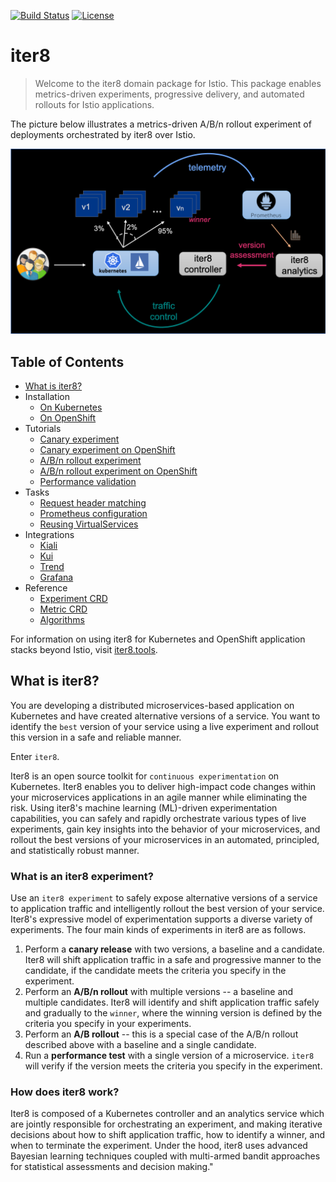 [![Build Status](https://travis-ci.com/iter8-tools/iter8.svg?branch=master)](https://travis-ci.com/iter8-tools/iter8)
[![License](https://img.shields.io/badge/License-Apache%202.0-blue.svg)](LICENSE)

# iter8

> Welcome to the iter8 domain package for Istio. This package enables metrics-driven experiments, progressive delivery, and automated rollouts for Istio applications.

The picture below illustrates a metrics-driven A/B/n rollout experiment of deployments orchestrated by iter8 over Istio.

![A/B/n rollout experiment orchestrated by iter8](docs/images/iter8pic.png)

## Table of Contents

- [What is iter8?](#what-is-iter8)
- Installation
  - [On Kubernetes](docs/installation/kubernetes.md)
  - [On OpenShift](docs/installation/openshift.md)
- Tutorials
  - [Canary experiment](docs/tutorials/canary.md)
  - [Canary experiment on OpenShift](docs/tutorials/canary-openshift.md)
  - [A/B/n rollout experiment](docs/tutorials/abn.md)
  - [A/B/n rollout experiment on OpenShift](docs/tutorials/abn-openshift.md)
  - [Performance validation](docs/tutorials/performance.md)
- Tasks
  - [Request header matching](docs/tasks/header-match.md)
  - [Prometheus configuration](docs/tasks/prometheus-config.md)
  - [Reusing VirtualServices](docs/tasks/vs-reuse.md)
- Integrations
  - [Kiali](docs/integrations/kiali.md)
  - [Kui](docs/integrations/kui.md)
  - [Trend](docs/integrations/trend.md)
  - [Grafana](docs/integrations/grafana.md)
- Reference
  - [Experiment CRD](docs/reference/experiment.md)
  - [Metric CRD](docs/reference/metrics.md)
  - [Algorithms](docs/reference/algorithms.md)

For information on using iter8 for Kubernetes and OpenShift application stacks beyond Istio, visit [iter8.tools](https://iter8.tools).

## What is iter8?

You are developing a distributed microservices-based application on Kubernetes and have created alternative versions of a service. You want to identify the `best` version of your service using a live experiment and rollout this version in a safe and reliable manner.

Enter `iter8`.

Iter8 is an open source toolkit for `continuous experimentation` on Kubernetes. Iter8 enables you to deliver high-impact code changes within your microservices applications in an agile manner while eliminating the risk. Using iter8's machine learning (ML)-driven experimentation capabilities, you can safely and rapidly orchestrate various types of live experiments, gain key insights into the behavior of your microservices, and rollout the best versions of your microservices in an automated, principled, and statistically robust manner.

### What is an iter8 experiment?

Use an `iter8 experiment` to safely expose alternative versions of a service to application traffic and intelligently rollout the best version of your service. Iter8's expressive model of experimentation supports a diverse variety of experiments. The four main kinds of experiments in iter8 are as follows.

1. Perform a **canary release** with two versions, a baseline and a candidate. Iter8 will shift application traffic in a safe and progressive manner to the candidate, if the candidate meets the criteria you specify in the experiment.
2. Perform an **A/B/n rollout** with multiple versions -- a baseline and multiple candidates. Iter8 will identify and shift application traffic safely and gradually to the `winner`, where the winning version is defined by the criteria you specify in your experiments.
3. Perform an **A/B rollout** -- this is a special case of the A/B/n rollout described above with a baseline and a single candidate.
4. Run a **performance test** with a single version of a microservice. `iter8` will verify if the version meets the criteria you specify in the experiment.

### How does iter8 work?

Iter8 is composed of a Kubernetes controller and an analytics service which are jointly responsible for orchestrating an experiment, and making iterative decisions about how to shift application traffic, how to identify a winner, and when to terminate the experiment. Under the hood, iter8 uses advanced Bayesian learning techniques coupled with multi-armed bandit approaches for statistical assessments and decision making."
